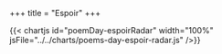+++
title = "Espoir"
+++

{{< chartjs id="poemDay-espoirRadar" width="100%" jsFile="../../charts/poems-day-espoir-radar.js" />}}
